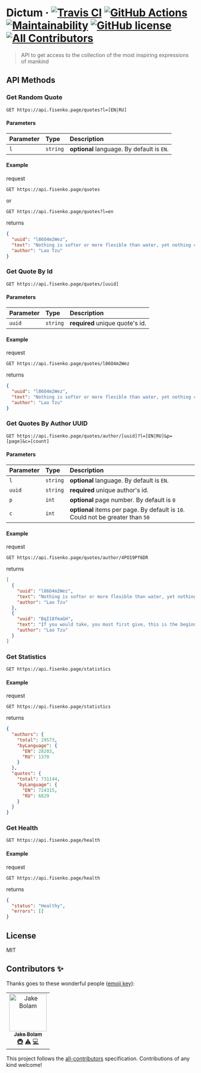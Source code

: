 # Dictum &middot; [![Travis CI](https://travis-ci.org/fisenkodv/dictum.svg?branch=master)](https://travis-ci.org/fisenkodv/dictum) [![GitHub Actions](https://action-badges.now.sh/fisenkodv/dictum?workflow=main)](https://github.com/fisenkodv/dictum/actions) [![Maintainability](https://api.codeclimate.com/v1/badges/e03dc36ba07a461b497a/maintainability)](https://codeclimate.com/github/fisenkodv/dictum/maintainability) [![GitHub license](https://img.shields.io/badge/license-MIT-blue.svg)](https://github.com/fisenkodv/dictum/blob/master/LICENSE) [![All Contributors](https://img.shields.io/badge/all_contributors-1-orange.svg?style=flat-square)](#contributors)

> API to get access to the collection of the most inspiring expressions of mankind

## API Methods

### Get Random Quote

```http
GET https://api.fisenko.page/quotes?l=[EN|RU]
```

#### Parameters

| Parameter | Type     | Description                                |
| :-------- | :------- | :----------------------------------------- |
| `l`       | `string` | **optional** language. By default is `EN`. |

#### Example

request

```http
GET https://api.fisenko.page/quotes
```

or

```http
GET https://api.fisenko.page/quotes?l=en
```

returns

```json
{
  "uuid": "l86O4m2Wez",
  "text": "Nothing is softer or more flexible than water, yet nothing can resist it.",
  "author": "Lao Tzu"
}
```

### Get Quote By Id

```http
GET https://api.fisenko.page/quotes/[uuid]
```

#### Parameters

| Parameter | Type     | Description                     |
| :-------- | :------- | :------------------------------ |
| `uuid`    | `string` | **required** unique quote's id. |

#### Example

request

```http
GET https://api.fisenko.page/quotes/l86O4m2Wez
```

returns

```json
{
  "uuid": "l86O4m2Wez",
  "text": "Nothing is softer or more flexible than water, yet nothing can resist it.",
  "author": "Lao Tzu"
}
```

### Get Quotes By Author UUID

```http
GET https://api.fisenko.page/quotes/author/[uuid]?l=[EN|RU]&p=[page]&c=[count]
```

#### Parameters

| Parameter | Type     | Description                                                                     |
| :-------- | :------- | :------------------------------------------------------------------------------ |
| `l`       | `string` | **optional** language. By default is `EN`.                                      |
| `uuid`    | `string` | **required** unique author's id.                                                |
| `p`       | `int`    | **optional** page number. By default is `0`                                     |
| `c`       | `int`    | **optional** items per page. By default is `10`. Could not be greater than `50` |

#### Example

request

```http
GET https://api.fisenko.page/quotes/author/4PO19Pf6DR
```

returns

```json
[
  {
    "uuid": "l86O4m2Wez",
    "text": "Nothing is softer or more flexible than water, yet nothing can resist it.",
    "author": "Lao Tzu"
  },
  {
    "uuid": "BqI18fmaGH",
    "text": "If you would take, you must first give, this is the beginning of intelligence.",
    "author": "Lao Tzu"
  }
]
```

### Get Statistics

```http
GET https://api.fisenko.page/statistics
```

#### Example

request

```http
GET https://api.fisenko.page/statistics
```

returns

```json
{
  "authors": {
    "total": 29573,
    "byLanguage": {
      "EN": 28203,
      "RU": 1370
    }
  },
  "quotes": {
    "total": 731144,
    "byLanguage": {
      "EN": 724315,
      "RU": 6829
    }
  }
}
```

### Get Health

```http
GET https://api.fisenko.page/health
```

#### Example

request

```http
GET https://api.fisenko.page/health
```

returns

```json
{
  "status": "Healthy",
  "errors": []
}
```

## License

MIT

## Contributors ✨

Thanks goes to these wonderful people ([emoji key](https://allcontributors.org/docs/en/emoji-key)):

<!-- ALL-CONTRIBUTORS-LIST:START - Do not remove or modify this section -->
<!-- prettier-ignore -->
<table>
  <tr>
    <td align="center"><a href="https://jakebolam.com"><img src="https://avatars2.githubusercontent.com/u/3534236?v=4" width="100px;" alt="Jake Bolam"/><br /><sub><b>Jake Bolam</b></sub></a><br /><a href="#infra-jakebolam" title="Infrastructure (Hosting, Build-Tools, etc)">🚇</a> <a href="https://github.com/fisenkodv/dictum/commits?author=jakebolam" title="Tests">⚠️</a> <a href="https://github.com/fisenkodv/dictum/commits?author=jakebolam" title="Code">💻</a></td>
  </tr>
</table>

<!-- ALL-CONTRIBUTORS-LIST:END -->

This project follows the [all-contributors](https://github.com/all-contributors/all-contributors) specification. Contributions of any kind welcome!
